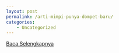 ```yaml
---
layout: post
permalink: /arti-mimpi-punya-dompet-baru/
categories:
    - Uncategorized
---
```


[Baca Selengkapnya](/08)